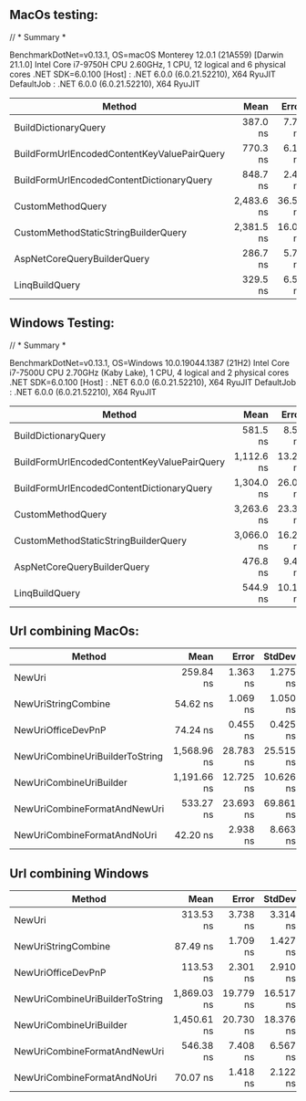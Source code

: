 ## MacOs testing:
// * Summary *

BenchmarkDotNet=v0.13.1, OS=macOS Monterey 12.0.1 (21A559) [Darwin 21.1.0]
Intel Core i7-9750H CPU 2.60GHz, 1 CPU, 12 logical and 6 physical cores
.NET SDK=6.0.100
[Host]     : .NET 6.0.0 (6.0.21.52210), X64 RyuJIT
DefaultJob : .NET 6.0.0 (6.0.21.52210), X64 RyuJIT

|                                      Method |       Mean |    Error |   StdDev |     Median |  Gen 0 | Allocated |
|-------------------------------------------- |-----------:|---------:|---------:|-----------:|-------:|----------:|
|                        BuildDictionaryQuery |   387.0 ns |  7.70 ns | 21.08 ns |   384.4 ns | 0.1540 |     968 B |
| BuildFormUrlEncodedContentKeyValuePairQuery |   770.3 ns |  6.18 ns |  5.78 ns |   773.1 ns | 0.2232 |   1,400 B |
|   BuildFormUrlEncodedContentDictionaryQuery |   848.7 ns |  2.44 ns |  2.28 ns |   849.1 ns | 0.2518 |   1,584 B |
|                           CustomMethodQuery | 2,483.6 ns | 36.50 ns | 56.82 ns | 2,455.9 ns | 0.1945 |   1,232 B |
|        CustomMethodStaticStringBuilderQuery | 2,381.5 ns | 16.03 ns | 12.52 ns | 2,381.5 ns | 0.1373 |     880 B |
|                 AspNetCoreQueryBuilderQuery |   286.7 ns |  5.75 ns |  8.60 ns |   282.6 ns | 0.1183 |     744 B |
|                              LinqBuildQuery |   329.5 ns |  6.52 ns | 11.77 ns |   324.9 ns | 0.1273 |     800 B |

## Windows Testing:
// * Summary *

BenchmarkDotNet=v0.13.1, OS=Windows 10.0.19044.1387 (21H2)
Intel Core i7-7500U CPU 2.70GHz (Kaby Lake), 1 CPU, 4 logical and 2 physical cores
.NET SDK=6.0.100
[Host]     : .NET 6.0.0 (6.0.21.52210), X64 RyuJIT
DefaultJob : .NET 6.0.0 (6.0.21.52210), X64 RyuJIT


|                                      Method |       Mean |    Error |   StdDev |  Gen 0 | Allocated |
|-------------------------------------------- |-----------:|---------:|---------:|-------:|----------:|
|                        BuildDictionaryQuery |   581.5 ns |  8.52 ns |  7.97 ns | 0.4625 |     968 B |
| BuildFormUrlEncodedContentKeyValuePairQuery | 1,112.6 ns | 13.21 ns | 10.31 ns | 0.6695 |   1,400 B |
|   BuildFormUrlEncodedContentDictionaryQuery | 1,304.0 ns | 26.01 ns | 55.99 ns | 0.7572 |   1,584 B |
|                           CustomMethodQuery | 3,263.6 ns | 23.32 ns | 21.81 ns | 0.5875 |   1,232 B |
|        CustomMethodStaticStringBuilderQuery | 3,066.0 ns | 16.22 ns | 14.38 ns | 0.4196 |     880 B |
|                 AspNetCoreQueryBuilderQuery |   476.8 ns |  9.49 ns | 13.61 ns | 0.3557 |     744 B |
|                              LinqBuildQuery |   544.9 ns | 10.15 ns | 10.43 ns | 0.3824 |     800 B |

## Url combining MacOs:

|                          Method |        Mean |     Error |    StdDev |      Median |  Gen 0 | Allocated |
|-------------------------------- |------------:|----------:|----------:|------------:|-------:|----------:|
|                          NewUri |   259.84 ns |  1.363 ns |  1.275 ns |   259.40 ns | 0.0367 |     232 B |
|             NewUriStringCombine |    54.62 ns |  1.069 ns |  1.050 ns |    54.61 ns | 0.0395 |     248 B |
|              NewUriOfficeDevPnP |    74.24 ns |  0.455 ns |  0.425 ns |    74.27 ns | 0.0395 |     248 B |
| NewUriCombineUriBuilderToString | 1,568.96 ns | 28.783 ns | 25.515 ns | 1,565.71 ns | 0.1755 |   1,104 B |
|         NewUriCombineUriBuilder | 1,191.66 ns | 12.725 ns | 10.626 ns | 1,191.78 ns | 0.1335 |     840 B |
|    NewUriCombineFormatAndNewUri |   533.27 ns | 23.693 ns | 69.861 ns |   497.46 ns | 0.0629 |     400 B |
|     NewUriCombineFormatAndNoUri |    42.20 ns |  2.938 ns |  8.663 ns |    38.63 ns | 0.0293 |     184 B |

## Url combining Windows

|                          Method |        Mean |     Error |    StdDev |  Gen 0 | Allocated |
|-------------------------------- |------------:|----------:|----------:|-------:|----------:|
|                          NewUri |   313.53 ns |  3.738 ns |  3.314 ns | 0.1106 |     232 B |
|             NewUriStringCombine |    87.49 ns |  1.709 ns |  1.427 ns | 0.1186 |     248 B |
|              NewUriOfficeDevPnP |   113.53 ns |  2.301 ns |  2.910 ns | 0.1185 |     248 B |
| NewUriCombineUriBuilderToString | 1,869.03 ns | 19.779 ns | 16.517 ns | 0.5264 |   1,104 B |
|         NewUriCombineUriBuilder | 1,450.61 ns | 20.730 ns | 18.376 ns | 0.4005 |     840 B |
|    NewUriCombineFormatAndNewUri |   546.38 ns |  7.408 ns |  6.567 ns | 0.1912 |     400 B |
|     NewUriCombineFormatAndNoUri |    70.07 ns |  1.418 ns |  2.122 ns | 0.0880 |     184 B |